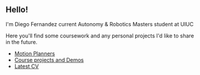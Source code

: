 ## Hello!

I'm Diego Fernandez current Autonomy & Robotics Masters student at UIUC

Here you'll find some coursework and any personal projects I'd like to share in the future.
- [Motion Planners](https://github.com/diegoasfmravpp/planners)
- [Course projects and Demos](https://github.com/diegoasfmravpp/A-R-Projects-and-Demos)
- [Latest CV](https://github.com/diegoasfmravpp/cv)

